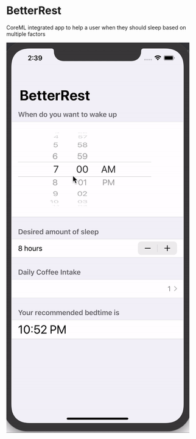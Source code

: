 # BetterRest
CoreML integrated app to help a user when they should sleep based on multiple factors

![App Demo](BetterRest/demo.gif)

